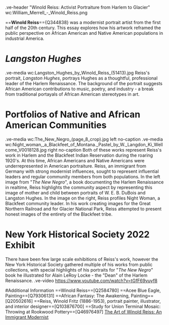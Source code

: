 .ve-header "Winold Reiss: Activist Portraiture from Harlem to Glacier" wc:William_Merrell_-_Winold_Reiss.png

==**Winold Reiss**=={Q344838} was a modernist portrait artist from the first half of the 20th century. This essay explores how his artwork reframed the public perspective on African American and Native American populations in industrial America. 

# *Langston Hughes*
.ve-media wc:Langston_Hughes_by_Winold_Reiss_(51413).jpg
Reiss's portrait, *Langston Hughes*, portrays Hughes as a thoughtful, professional leader of the Harlem Renaissance. The background of the portrait suggests African American contributions to music, poetry, and industry - a break from traditional portayals of African American stereotypes in art. 

# **Portfolios of Native and African American Communities**
.ve-media wc:The_New_Negro_(page_8_crop).jpg left no-caption
.ve-media wc:Night_woman,_a_Blackfeet_of_Montana._Pastel_by_W._Langdon_Ki_Wellcome_V0018128.jpg right no-caption
Both of these works represent Reiss's work in Harlem and the Blackfeet Indian Reservation during the roaring 1920's. At this time, African Americans and Native Americans were underrepresented in American portraiture. Reiss, an immigrant from Germany with strong modernist influences, sought to represent influential leaders and regular community members from both populations. In the left image from "*The New Negro*",  a book documenting the Harlem Renaissance in realtime, Reiss highlights the community aspect by representing this image of mother and child between portraits of W. E. B. DuBois and Langston Hughes. In the image on the right, Reiss profiles Night Woman, a Blackfeet community leader. In his work creating images for the Great Northern Railroad and for Glacier National Park, Reiss attempted to present honest images of the entirety of the Blackfeet tribe. 

# **New York Historical Society 2022 Exhibit**
There have been few large scale exhibitions of Reiss's work, however the New York Historical Society gathered multiple of his works from public collections, with special highlights of his portraits for "*The New Negro*" book he illustrated for Alain LeRoy Locke - the "Dean" of the Harlem Renaissance. 
.ve-video https://www.youtube.com/watch?v=tGfF69vuyf8

#Additional Information
==Winold Reiss==[Q2584780]
==Acee Blue Eagle, Painting==[Q79306131]
==African Fantasy: The Awakening, Painting==[Q20502616]
==Reiss, Winold Fritz (1886-1953), portrait painter, illustrator, and interior designer==[Q103876700]
==Study for Union Terminal Mosaic: Throwing at Rookwood Pottery==[Q46976497]
[The Art of Winold Reiss: An Immigrant Modernist](https://www.nyhistory.org/exhibitions/the-art-of-winold-reiss-an-immigrant-modernist)



